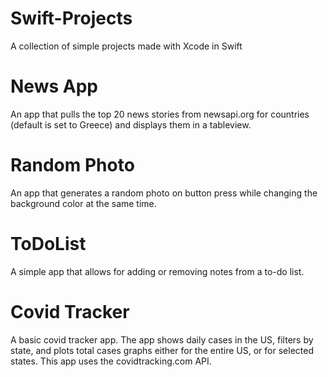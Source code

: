 # Swift-Projects
A collection of simple projects made with Xcode in Swift

# News App
An app that pulls the top 20 news stories from newsapi.org for countries (default is set to Greece) and displays them in a tableview.

# Random Photo
An app that generates a random photo on button press while changing the background color at the same time.

# ToDoList
A simple app that allows for adding or removing notes from a to-do list.

# Covid Tracker
A basic covid tracker app. The app shows daily cases in the US, filters by state, and plots total cases graphs either for the entire US, or for selected states.
This app uses the covidtracking.com API.
